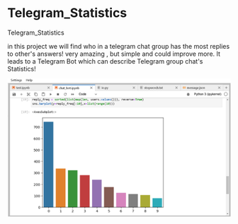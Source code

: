 # Telegram_Statistics
Telegram_Statistics

in this project we will find who in a telegram chat group has the most replies to other's answers!
very amazing , but simple and could improve more.
It leads to a Telegram Bot which can describe Telegram group chat's Statistics!

<p align="center">
  <img src="./a.png" width="650" title="hover text">
  
</p>
